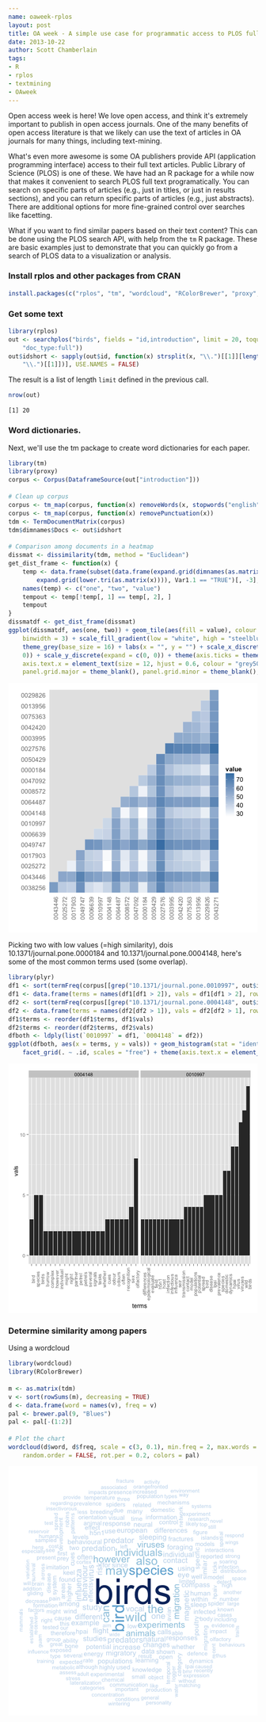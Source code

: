 ```yaml
---
name: oaweek-rplos
layout: post
title: OA week - A simple use case for programmatic access to PLOS full text
date: 2013-10-22
author: Scott Chamberlain
tags:
- R
- rplos
- textmining
- OAweek
---
```


Open access week is here!  We love open access, and think it's extremely important to publish in open access journals. One of the many benefits of open access literature is that we likely can use the text of articles in OA journals for many things, including text-mining.

What's even more awesome is some OA publishers provide API (application programming interface) access to their full text articles. Public Library of Science (PLOS) is one of these. We have had an R package for a while now that makes it convenient to search PLOS full text programatically. You can search on specific parts of articles (e.g., just in titles, or just in results sections), and you can return specific parts of articles (e.g., just abstracts). There are additional options for more fine-grained control over searches like facetting.

What if you want to find similar papers based on their text content?  This can be done using the PLOS search API, with help from the `tm` R package. These are basic examples just to demonstrate that you can quickly go from a search of PLOS data to a visualization or analysis.

### Install rplos and other packages from CRAN


```r
install.packages(c("rplos", "tm", "wordcloud", "RColorBrewer", "proxy", "plyr"))
```


### Get some text


```r
library(rplos)
out <- searchplos("birds", fields = "id,introduction", limit = 20, toquery = list("cross_published_journal_key:PLoSONE",
    "doc_type:full"))
out$idshort <- sapply(out$id, function(x) strsplit(x, "\\.")[[1]][length(strsplit(x,
    "\\.")[[1]])], USE.NAMES = FALSE)
```


The result is a list of length `limit` defined in the previous call.


```r
nrow(out)
```

```
[1] 20
```



### Word dictionaries.

Next, we'll use the tm package to create word dictionaries for each paper.


```r
library(tm)
library(proxy)
corpus <- Corpus(DataframeSource(out["introduction"]))

# Clean up corpus
corpus <- tm_map(corpus, function(x) removeWords(x, stopwords("english")))
corpus <- tm_map(corpus, function(x) removePunctuation(x))
tdm <- TermDocumentMatrix(corpus)
tdm$dimnames$Docs <- out$idshort

# Comparison among documents in a heatmap
dissmat <- dissimilarity(tdm, method = "Euclidean")
get_dist_frame <- function(x) {
    temp <- data.frame(subset(data.frame(expand.grid(dimnames(as.matrix(x))),
        expand.grid(lower.tri(as.matrix(x)))), Var1.1 == "TRUE")[, -3], as.vector(x))
    names(temp) <- c("one", "two", "value")
    tempout <- temp[!temp[, 1] == temp[, 2], ]
    tempout
}
dissmatdf <- get_dist_frame(dissmat)
ggplot(dissmatdf, aes(one, two)) + geom_tile(aes(fill = value), colour = "white",
    binwidth = 3) + scale_fill_gradient(low = "white", high = "steelblue") +
    theme_grey(base_size = 16) + labs(x = "", y = "") + scale_x_discrete(expand = c(0,
    0)) + scale_y_discrete(expand = c(0, 0)) + theme(axis.ticks = theme_blank(),
    axis.text.x = element_text(size = 12, hjust = 0.6, colour = "grey50", angle = 90),
    panel.grid.major = theme_blank(), panel.grid.minor = theme_blank(), panel.border = theme_blank())
```

![plot of chunk tmit](/assets/blog-images/2013-10-22-oaweek-rplos-2/tmit.png)


Picking two with low values (=high similarity), dois 10.1371/journal.pone.0000184 and 10.1371/journal.pone.0004148, here's some of the most common terms used (some overlap).


```r
library(plyr)
df1 <- sort(termFreq(corpus[[grep("10.1371/journal.pone.0010997", out$id)]]))
df1 <- data.frame(terms = names(df1[df1 > 2]), vals = df1[df1 > 2], row.names = NULL)
df2 <- sort(termFreq(corpus[[grep("10.1371/journal.pone.0004148", out$id)]]))
df2 <- data.frame(terms = names(df2[df2 > 1]), vals = df2[df2 > 1], row.names = NULL)
df1$terms <- reorder(df1$terms, df1$vals)
df2$terms <- reorder(df2$terms, df2$vals)
dfboth <- ldply(list(`0010997` = df1, `0004148` = df2))
ggplot(dfboth, aes(x = terms, y = vals)) + geom_histogram(stat = "identity") +
    facet_grid(. ~ .id, scales = "free") + theme(axis.text.x = element_text(angle = 90))
```

![plot of chunk words](/assets/blog-images/2013-10-22-oaweek-rplos-2/words.png)


### Determine similarity among papers

Using a wordcloud


```r
library(wordcloud)
library(RColorBrewer)

m <- as.matrix(tdm)
v <- sort(rowSums(m), decreasing = TRUE)
d <- data.frame(word = names(v), freq = v)
pal <- brewer.pal(9, "Blues")
pal <- pal[-(1:2)]

# Plot the chart
wordcloud(d$word, d$freq, scale = c(3, 0.1), min.freq = 2, max.words = 250,
    random.order = FALSE, rot.per = 0.2, colors = pal)
```

![plot of chunk wordcloud](/assets/blog-images/2013-10-22-oaweek-rplos-2/wordcloud.png)
